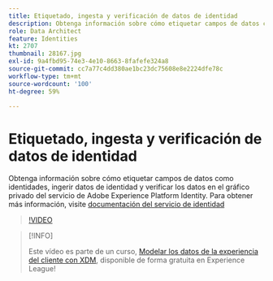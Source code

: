 ```yaml
---
title: Etiquetado, ingesta y verificación de datos de identidad
description: Obtenga información sobre cómo etiquetar campos de datos como identidades, ingerir datos de identidad y verificar los datos en el gráfico privado del servicio de Adobe Experience Platform Identity.
role: Data Architect
feature: Identities
kt: 2707
thumbnail: 28167.jpg
exl-id: 9a4fbd95-74e3-4e10-8663-8fafefe324a8
source-git-commit: cc7a77c4dd380ae1bc23dc75608e8e2224dfe78c
workflow-type: tm+mt
source-wordcount: '100'
ht-degree: 59%

---
```


# Etiquetado, ingesta y verificación de datos de identidad

Obtenga información sobre cómo etiquetar campos de datos como identidades, ingerir datos de identidad y verificar los datos en el gráfico privado del servicio de Adobe Experience Platform Identity. Para obtener más información, visite [documentación del servicio de identidad](https://experienceleague.adobe.com/docs/experience-platform/sandbox/home.html?lang=es)


>[!VIDEO](https://video.tv.adobe.com/v/28167?quality=12&learn=on)

>[!INFO]
>
> Este vídeo es parte de un curso, [Modelar los datos de la experiencia del cliente con XDM](https://experienceleague.adobe.com/?recommended=ExperiencePlatform-D-1-2021.1.xdm), disponible de forma gratuita en Experience League!
